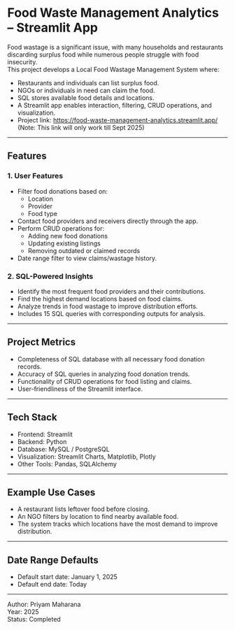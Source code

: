 # Food Waste Management Analytics – Streamlit App

Food wastage is a significant issue, with many households and restaurants discarding surplus food while numerous people struggle with food insecurity.  
This project develops a Local Food Wastage Management System where:

- Restaurants and individuals can list surplus food.
- NGOs or individuals in need can claim the food.
- SQL stores available food details and locations.
- A Streamlit app enables interaction, filtering, CRUD operations, and visualization.
- Project link: https://food-waste-management-analytics.streamlit.app/ (Note: This link will only work till Sept 2025)
---

## Features

### 1. User Features
- Filter food donations based on:
  - Location
  - Provider
  - Food type
- Contact food providers and receivers directly through the app.
- Perform CRUD operations for:
  - Adding new food donations
  - Updating existing listings
  - Removing outdated or claimed records
- Date range filter to view claims/wastage history.

### 2. SQL-Powered Insights
- Identify the most frequent food providers and their contributions.
- Find the highest demand locations based on food claims.
- Analyze trends in food wastage to improve distribution efforts.
- Includes 15 SQL queries with corresponding outputs for analysis.

---

## Project Metrics
- Completeness of SQL database with all necessary food donation records.
- Accuracy of SQL queries in analyzing food donation trends.
- Functionality of CRUD operations for food listing and claims.
- User-friendliness of the Streamlit interface.

---

## Tech Stack
- Frontend: Streamlit
- Backend: Python
- Database: MySQL / PostgreSQL
- Visualization: Streamlit Charts, Matplotlib, Plotly
- Other Tools: Pandas, SQLAlchemy

---

## Example Use Cases
- A restaurant lists leftover food before closing.
- An NGO filters by location to find nearby available food.
- The system tracks which locations have the most demand to improve distribution.

---

## Date Range Defaults
- Default start date: January 1, 2025
- Default end date: Today

---

Author: Priyam Maharana  
Year: 2025  
Status: Completed
